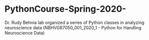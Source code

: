 # PythonCourse-Spring-2020-
Dr. Rudy Behnia lab organized a series of Python classes in analyzing neuroscience data (NBHVGR7050_001_2020_1 - Python for Handling Neuroscience Data)
